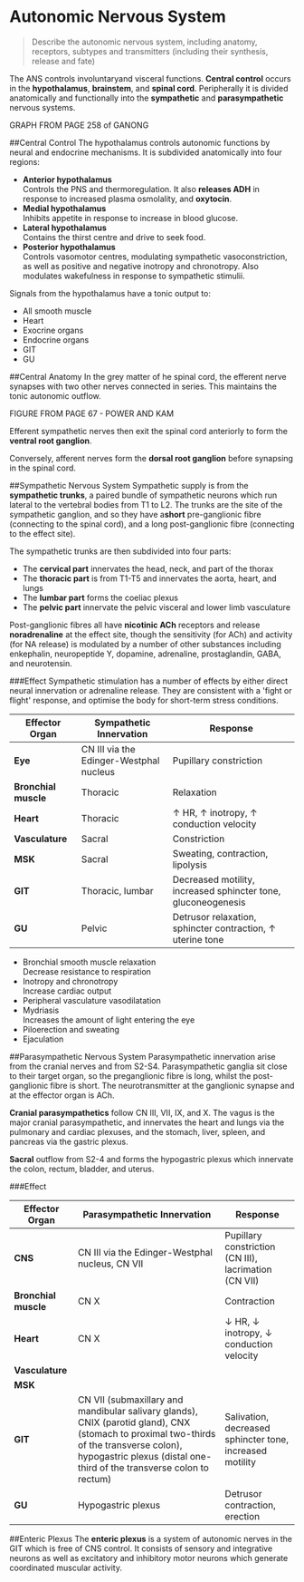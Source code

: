 # Autonomic Nervous System
>Describe the autonomic nervous system, including anatomy, receptors, subtypes and transmitters (including their synthesis, release and fate)

The ANS controls involuntaryand visceral functions. **Central control** occurs in the **hypothalamus**, **brainstem**, and **spinal cord**. Peripherally it is divided anatomically and functionally into the **sympathetic** and **parasympathetic** nervous systems.

GRAPH FROM PAGE 258 of GANONG

##Central Control
The hypothalamus controls autonomic functions by neural and endocrine mechanisms. It is subdivided anatomically into four regions:

* **Anterior hypothalamus**  
  Controls the PNS and thermoregulation. It also **releases ADH** in response to increased plasma osmolality, and **oxytocin**.
* **Medial hypothalamus**  
  Inhibits appetite in response to increase in blood glucose.
* **Lateral hypothalamus**  
  Contains the thirst centre and drive to seek food.
* **Posterior hypothalamus**  
  Controls vasomotor centres, modulating sympathetic vasoconstriction, as well as positive and negative inotropy and chronotropy. Also modulates wakefulness in response to sympathetic stimulii.

Signals from the hypothalamus have a tonic output to:
* All smooth muscle
* Heart
* Exocrine organs
* Endocrine organs
* GIT
* GU

##Central Anatomy
In the grey matter of he spinal cord, the efferent nerve synapses with two other nerves connected in series. This maintains the tonic autonomic outflow.

FIGURE FROM PAGE 67 - POWER AND KAM

Efferent sympathetic nerves then exit the spinal cord anteriorly to form the **ventral root ganglion**.

Conversely, afferent nerves form the **dorsal root ganglion** before synapsing in the spinal cord.

##Sympathetic Nervous System
Sympathetic supply is from the **sympathetic trunks**, a paired bundle of sympathetic neurons which run lateral to the vertebral bodies from T1 to L2. The trunks are the site of the sympathetic ganglion, and so they have a**short** pre-ganglionic fibre (connecting to the spinal cord), and a long post-ganglionic fibre (connecting to the effect site).

The sympathetic trunks are then subdivided into four parts:
* The **cervical part** innervates the head, neck, and part of the thorax
* The **thoracic part** is from T1-T5 and innervates the aorta, heart, and lungs
* The **lumbar part** forms the coeliac plexus
* The **pelvic part** innervate the pelvic visceral and lower limb vasculature

Post-ganglionic fibres all have **nicotinic ACh** receptors and release **noradrenaline** at the effect site, though the sensitivity (for ACh) and activity (for NA release) is modulated by a number of other substances including enkephalin, neuropeptide Y, dopamine, adrenaline, prostaglandin, GABA, and neurotensin.

###Effect
Sympathetic stimulation has a number of effects by either direct neural innervation or adrenaline release. They are consistent with a 'fight or flight' response, and optimise the body for short-term stress conditions.

|Effector Organ|Sympathetic Innervation|Response|
|--|--|--|
|**Eye**|CN III via the Edinger-Westphal nucleus|Pupillary constriction
|**Bronchial muscle**|Thoracic|Relaxation
|**Heart**|Thoracic|↑ HR, ↑ inotropy, ↑ conduction velocity
|**Vasculature**|Sacral|Constriction
|**MSK**|Sacral|Sweating, contraction, lipolysis
|**GIT**|Thoracic, lumbar|Decreased motility, increased sphincter tone, gluconeogenesis
|**GU**|Pelvic|Detrusor relaxation, sphincter contraction, ↑ uterine tone

* Bronchial smooth muscle relaxation  
  Decrease resistance to respiration
* Inotropy and chronotropy  
  Increase cardiac output
* Peripheral vasculature vasodilatation
* Mydriasis  
  Increases the amount of light entering the eye
* Piloerection and sweating
* Ejaculation

##Parasympathetic Nervous System
Parasympathetic innervation arise from the cranial nerves and from S2-S4. Parasympathetic ganglia sit close to their target organ, so the preganglionic fibre is long, whilst the post-ganglionic fibre is short. The neurotransmitter at the ganglionic synapse and at the effector organ is ACh.

**Cranial parasympathetics** follow CN III, VII, IX, and X. The vagus is the major cranial parasympathetic, and innervates the heart and lungs via the pulmonary and cardiac plexuses, and the stomach, liver, spleen, and pancreas via the gastric plexus.

**Sacral** outflow from S2-4 and forms the hypogastric plexus which innervate the colon, rectum, bladder, and uterus.

###Effect

|Effector Organ|Parasympathetic Innervation|Response|
|--|--|--|
|**CNS**|CN III via the Edinger-Westphal nucleus, CN VII|Pupillary constriction (CN III), lacrimation (CN VII)
|**Bronchial muscle**|CN X|Contraction
|**Heart**|CN X|↓ HR, ↓ inotropy, ↓ conduction velocity
|**Vasculature**|||
|**MSK**|||
|**GIT**|CN VII (submaxillary and mandibular salivary glands), CNIX (parotid gland), CNX (stomach to proximal two-thirds of the transverse colon), hypogastric plexus (distal one-third of the transverse colon to rectum)|Salivation, decreased sphincter tone, increased motility
|**GU**|Hypogastric plexus|Detrusor contraction, erection

##Enteric Plexus
The **enteric plexus** is a system of autonomic nerves in the GIT which is free of CNS control. It consists of sensory and integrative neurons as well as excitatory and inhibitory motor neurons which generate coordinated muscular activity.
